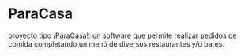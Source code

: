 # ParaCasa
proyecto  tipo ¡ParaCasa!: un software que permite realizar pedidos de comida completando un menú de diversos restaurantes y/o bares. 
